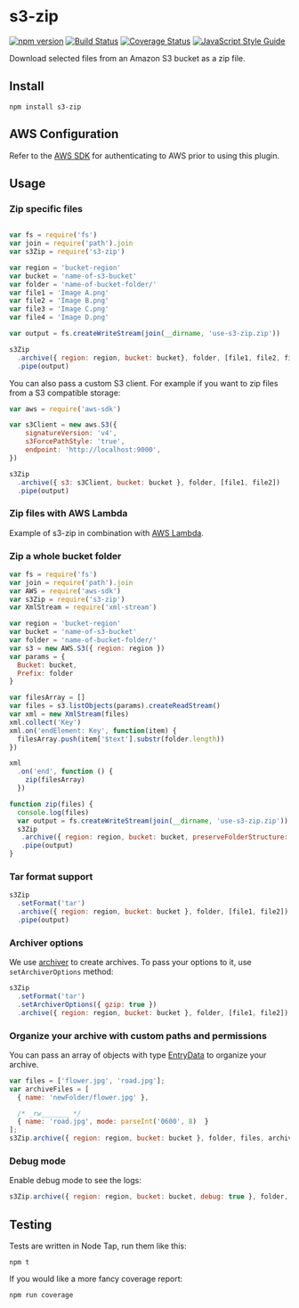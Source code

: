# s3-zip

[![npm version][npm-badge]][npm-url]
[![Build Status][travis-badge]][travis-url]
[![Coverage Status][coveralls-badge]][coveralls-url]
[![JavaScript Style Guide](https://img.shields.io/badge/code%20style-standard-brightgreen.svg)](http://standardjs.com/)

Download selected files from an Amazon S3 bucket as a zip file.



## Install

```
npm install s3-zip
```


## AWS Configuration

Refer to the [AWS SDK][aws-sdk-url] for authenticating to AWS prior to using this plugin.



## Usage

### Zip specific files

```javascript

var fs = require('fs')
var join = require('path').join
var s3Zip = require('s3-zip')

var region = 'bucket-region'
var bucket = 'name-of-s3-bucket'
var folder = 'name-of-bucket-folder/'
var file1 = 'Image A.png'
var file2 = 'Image B.png'
var file3 = 'Image C.png'
var file4 = 'Image D.png'

var output = fs.createWriteStream(join(__dirname, 'use-s3-zip.zip'))

s3Zip
  .archive({ region: region, bucket: bucket}, folder, [file1, file2, file3, file4])
  .pipe(output)

```

You can also pass a custom S3 client. For example if you want to zip files from a S3 compatible storage:

```javascript
var aws = require('aws-sdk')

var s3Client = new aws.S3({
    signatureVersion: 'v4',
    s3ForcePathStyle: 'true',
    endpoint: 'http://localhost:9000',
})

s3Zip
  .archive({ s3: s3Client, bucket: bucket }, folder, [file1, file2])
  .pipe(output)
```

### Zip files with AWS Lambda

Example of s3-zip in combination with [AWS Lambda](aws_lambda.md).


### Zip a whole bucket folder

```javascript
var fs = require('fs')
var join = require('path').join
var AWS = require('aws-sdk')
var s3Zip = require('s3-zip')
var XmlStream = require('xml-stream')

var region = 'bucket-region'
var bucket = 'name-of-s3-bucket'
var folder = 'name-of-bucket-folder/'
var s3 = new AWS.S3({ region: region })
var params = {
  Bucket: bucket,
  Prefix: folder
}

var filesArray = []
var files = s3.listObjects(params).createReadStream()
var xml = new XmlStream(files)
xml.collect('Key')
xml.on('endElement: Key', function(item) {
  filesArray.push(item['$text'].substr(folder.length))
})

xml
  .on('end', function () {
    zip(filesArray)
  })

function zip(files) {
  console.log(files)
  var output = fs.createWriteStream(join(__dirname, 'use-s3-zip.zip'))
  s3Zip
   .archive({ region: region, bucket: bucket, preserveFolderStructure: true }, folder, files)
   .pipe(output)
}
```

### Tar format support

```javascript
s3Zip
  .setFormat('tar')
  .archive({ region: region, bucket: bucket }, folder, [file1, file2])
  .pipe(output)
```

### Archiver options

We use [archiver][archiver-url] to create archives. To pass your options to it, use `setArchiverOptions` method:

```javascript
s3Zip
  .setFormat('tar')
  .setArchiverOptions({ gzip: true })
  .archive({ region: region, bucket: bucket }, folder, [file1, file2])
```

### Organize your archive with custom paths and permissions

You can pass an array of objects with type [EntryData][entrydata-url] to organize your archive.

```javascript
var files = ['flower.jpg', 'road.jpg'];
var archiveFiles = [
  { name: 'newFolder/flower.jpg' },

  /* _rw_______ */
  { name: 'road.jpg', mode: parseInt('0600', 8)  }
];
s3Zip.archive({ region: region, bucket: bucket }, folder, files, archiveFiles)
```

### Debug mode

Enable debug mode to see the logs:

```javascript
s3Zip.archive({ region: region, bucket: bucket, debug: true }, folder, files)
```

## Testing

Tests are written in Node Tap, run them like this:

```
npm t
```

If you would like a more fancy coverage report:

```
npm run coverage
```




[aws-sdk-url]: http://docs.aws.amazon.com/AWSJavaScriptSDK/guide/node-configuring.html
[npm-badge]: https://badge.fury.io/js/s3-zip.svg
[npm-url]: https://badge.fury.io/js/s3-zip
[travis-badge]: https://travis-ci.org/orangewise/s3-zip.svg?branch=master
[travis-url]: https://travis-ci.org/orangewise/s3-zip
[coveralls-badge]: https://coveralls.io/repos/github/orangewise/s3-zip/badge.svg?branch=master
[coveralls-url]: https://coveralls.io/github/orangewise/s3-zip?branch=master
[archiver-url]: https://www.npmjs.com/package/archiver
[entrydata-url]: https://archiverjs.com/docs/global.html#EntryData